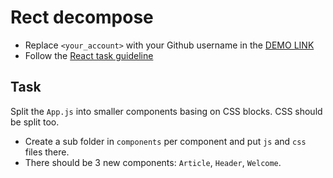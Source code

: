 # Rect decompose

- Replace `<your_account>` with your Github username in the [DEMO LINK](https://home2ego.github.io/react_decompose/)
- Follow the [React task guideline](https://github.com/mate-academy/react_task-guideline#react-tasks-guideline)

## Task

Split the `App.js` into smaller components basing on CSS blocks. CSS should be split too.

- Create a sub folder in `components` per component and put `js` and `css` files there.
- There should be 3 new components: `Article`, `Header`, `Welcome`.
